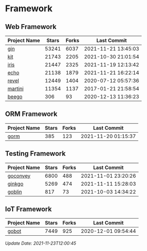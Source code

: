 # Framework

## Web Framework
| Project Name | Stars | Forks | Last Commit |
| ------------ | ----- | ----- | ----------- |
| [gin](https://github.com/gin-gonic/gin) | 53241 | 6037 | 2021-11-21 13:45:03 |
| [kit](https://github.com/go-kit/kit) | 21743 | 2205 | 2021-10-30 21:01:54 |
| [iris](https://github.com/kataras/iris) | 21447 | 2325 | 2021-11-19 12:13:42 |
| [echo](https://github.com/labstack/echo) | 21138 | 1879 | 2021-11-21 16:22:14 |
| [revel](https://github.com/revel/revel) | 12449 | 1404 | 2020-07-12 05:57:36 |
| [martini](https://github.com/go-martini/martini) | 11354 | 1137 | 2017-01-21 21:58:54 |
| [beego](https://github.com/astaxie/beego) | 306 | 93 | 2020-12-13 11:36:23 |

## ORM Framework
| Project Name | Stars | Forks | Last Commit |
| ------------ | ----- | ----- | ----------- |
| [gorm](https://github.com/jinzhu/gorm) | 385 | 123 | 2021-11-20 01:15:37 |

## Testing Framework
| Project Name | Stars | Forks | Last Commit |
| ------------ | ----- | ----- | ----------- |
| [goconvey](https://github.com/smartystreets/goconvey) | 6800 | 488 | 2021-11-01 23:20:26 |
| [ginkgo](https://github.com/onsi/ginkgo) | 5269 | 474 | 2021-11-11 15:28:03 |
| [goblin](https://github.com/franela/goblin) | 817 | 73 | 2021-10-03 14:34:22 |

## IoT Framework
| Project Name | Stars | Forks | Last Commit |
| ------------ | ----- | ----- | ----------- |
| [gobot](https://github.com/hybridgroup/gobot) | 7449 | 925 | 2020-12-01 09:54:44 |

*Update Date: 2021-11-23T12:00:45*